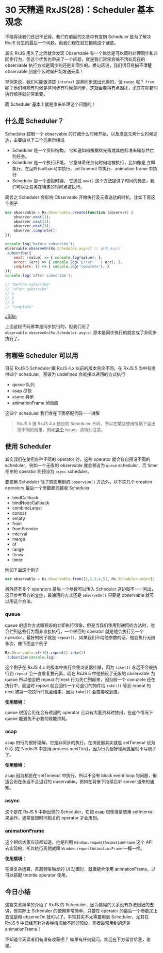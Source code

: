 # 30 天精通 RxJS\(28\)：Scheduler 基本观念

不晓得读者们还记不记得，我们在前面的文章中有提到 Scheduler 是为了解决 RxJS 衍生的最后一个问题，而我们现在就在揭晓这个谜底。

其实 RxJS 用久了之后就会发现 Observable 有一个优势是可以同时处理同步和非同步行为，但这个优势也带来了一个问题，就是我们常常会搞不清处现在的 observable 执行方式是同步的还是非同步的。换句话说，我们很容易搞不清楚 observable 到底什么时候开始发送元素！

举例来说，我们可能很清楚 `interval` 是非同步送出元素的，但 `range` 呢？ `from` 呢？他们可能有时候是非同步有时候是同步，这就会变得有点困扰，尤其在除错时执行顺序就非常重要。

而 Scheduler 基本上就是拿来处理这个问题的！

## 什么是 Scheduler？

Scheduler 控制一个 observable 的订阅什么时候开始，以及发送元素什么时候送达，主要由以下三个元素所组成

* Scheduler 是一个资料结构。 它知道如何根据优先级或其他标准来储存并伫列任务。
* Scheduler 是一个执行环境。 它意味着任务何时何地被执行，比如像是 立即执行、在回呼\(callback\)中执行、setTimeout 中执行、animation frame 中执行
* Scheduler 是一个虚拟时钟。 它透过 `now()` 这个方法提供了时间的概念，我们可以让任务在特定的时间点被执行。

简言之 Scheduler 会影响 Observable 开始执行及元素送达的时机，比如下面这个例子

```javascript
var observable = Rx.Observable.create(function (observer) {
    observer.next(1);
    observer.next(2);
    observer.next(3);
    observer.complete();
});

console.log('before subscribe');
observable.observeOn(Rx.Scheduler.async) // 设为 async
.subscribe({
    next: (value) => { console.log(value); },
    error: (err) => { console.log('Error: ' + err); },
    complete: () => { console.log('complete'); }
});
console.log('after subscribe');

// "before subscribe"
// "after subscribe"
// 1
// 2
// 3
// "complete"
```

[JSBin](https://jsbin.com/sunekab/2/edit?js,console)

上面这段代码原本是同步执行的，但我们用了 `observable.observeOn(Rx.Scheduler.async)` 原本是同步执行的就变成了非同步执行了。

## 有哪些 Scheduler 可以用

目前 RxJS 5 Scheduler 跟 RxJS 4.x 以前的版本完全不同，在 RxJS 5 当中有提供四个 scheduler，预设为 undefined 会直接以递回的方式执行

* queue 队列
* asap 尽快
* async 异步
* animationFrame 帧动画

这四个 scheduler 我们会在下面搭配代码一一讲解

> RxJS 5 跟 RxJS 4.x 预设的 Scheduler 不同，所以在某些使用情境下会出现不同的结果，例如[这个](https://github.com/ReactiveX/rxjs/issues/1994) issue，请特别注意。

## 使用 Scheduler

其实我们在使用各种不同的 operator 时，这些 operator 就会各自预设不同的 scheduler，例如一个无限的 observable 就会预设为 `queue` scheduler，而 timer 相关的 operator 则预设为 `async` scheduler。

要使用 Scheduler 除了前面用到的 `observeOn()` 方法外，以下这几个 creation operators 最后一个参数都能接收 Scheduler

* bindCallback
* bindNodeCallback
* combineLatest
* concat
* empty
* from
* fromPromise
* interval
* merge
* of
* range
* throw
* timer

例如下面这个例子

```javascript
var observable = Rx.Observable.from([1,2,3,4,5], Rx.Scheduler.async);
```

另外还有多个 operators 最后一个参数可以传入 Scheduler 这边就不一一列出，这已参考官方的[文件](http://reactivex.io/rxjs/class/es6/Observable.js~Observable.html)，最通用的方式还是 `observeOn()` 只要是 observable 就可以用这个方法。

### queue

queue 的运作方式跟预设的立即执行很像，但是当我们使用到递回的方法时，他会伫列这些行为而非直接执行，一个递回的 operator 就是他会执行另一个 operator，最好的例子就是 `repeat()`，如果我们不给他参数的话，他会执行无限多次，像下面这个例子

```javascript
Rx.Observable.of(10).repeat().take(1)
.subscribe(console.log);
```

这个例子在 RxJS 4.x 的版本中执行会使浏览器挂掉，因为 `take(1)` 永远不会被执行到 `repeat` 会一直重复要元素，而在 RxJS 5 中他预设了无限的 observable 为 queue 所以他会把 repeat 的 next 行为先伫列起来，因为前一个 complete 还在执行中，而这时 repeat 就会回传一个可退订的物件给 `take(1)` 等到 repeat 的 next 被第一次执行时就会结束，因为 `take(1)` 会直接收到值。

**使用情境：**

queue 很适合用在会有递回的 operator 且具有大量资料时使用，在这个情况下 queue 能避免不必要的效能损耗。

### asap

asap 的行为很好理解，它是非同步的执行，在浏览器其实就是 setTimeout 设为 0 秒 \(在 NodeJS 中是用 process.nextTick\)，因为行为很好理解这里就不写例子了。

**使用情境：**

asap 因为都是在 setTimeout 中执行，所以不会有 block event loop 的问题，很适合用在永远不会退订的 observable，例如在背景下持续监听 server 送来的通知。

### async

这个是在 RxJS 5 中新出现的 Scheduler，它跟 asap 很像但是使用 setInterval 来运作，通常是跟时间相关的 operator 才会用到。

### animationFrame

这个相信大家应该都知道，他是利用 `Window.requestAnimationFrame` 这个 API 去实现的，所以执行周期就跟 `Window.requestAnimationFrame` 一模一样。

**使用情境：**

在做复杂运算，且高频率触发的 UI 动画时，就很适合使用 animationFrame，以可以搭配 throttle operator 使用。

## 今日小结

这篇文章简单的介绍了 RxJS 的 Scheduler，因为篇幅的关系没有办法很细的去讲，但实际上 Scheduler 的使用非常简单，只要在 operator 的最后一个参数加上去或是用 observeOn 就可以了。平常其实不太需要用到 Scheduler，尤其在 RxJS 5 中已经有针对各种情况给不同的预设，笔者最常用到的还是 animationFrame！

不知道今天读者们有没有收获呢？ 如果有任何疑问，欢迎在下方留言给我，谢谢。

